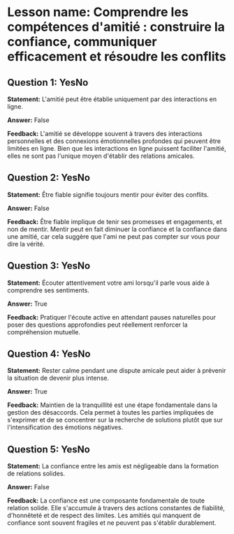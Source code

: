 # Lesson name: Comprendre les compétences d'amitié : construire la confiance, communiquer efficacement et résoudre les conflits

## Question 1: YesNo

**Statement:** L'amitié peut être établie uniquement par des interactions en ligne.

**Answer:** False

**Feedback:**
L'amitié se développe souvent à travers des interactions personnelles et des connexions émotionnelles profondes qui peuvent être limitées en ligne. Bien que les interactions en ligne puissent faciliter l'amitié, elles ne sont pas l'unique moyen d'établir des relations amicales.


## Question 2: YesNo

**Statement:** Être fiable signifie toujours mentir pour éviter des conflits.

**Answer:** False

**Feedback:**
Être fiable implique de tenir ses promesses et engagements, et non de mentir. Mentir peut en fait diminuer la confiance et la confiance dans une amitié, car cela suggère que l'ami ne peut pas compter sur vous pour dire la vérité.


## Question 3: YesNo

**Statement:** Écouter attentivement votre ami lorsqu'il parle vous aide à comprendre ses sentiments.

**Answer:** True

**Feedback:**
Pratiquer l'écoute active en attendant pauses naturelles pour poser des questions approfondies peut réellement renforcer la compréhension mutuelle.


## Question 4: YesNo

**Statement:** Rester calme pendant une dispute amicale peut aider à prévenir la situation de devenir plus intense.

**Answer:** True

**Feedback:**
Maintien de la tranquillité est une étape fondamentale dans la gestion des désaccords. Cela permet à toutes les parties impliquées de s'exprimer et de se concentrer sur la recherche de solutions plutôt que sur l'intensification des émotions négatives.


## Question 5: YesNo

**Statement:** La confiance entre les amis est négligeable dans la formation de relations solides.

**Answer:** False

**Feedback:**
La confiance est une composante fondamentale de toute relation solide. Elle s'accumule à travers des actions constantes de fiabilité, d'honnêteté et de respect des limites. Les amitiés qui manquent de confiance sont souvent fragiles et ne peuvent pas s'établir durablement.

